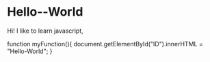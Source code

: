 # Hello--World
Hi!
I like to learn javascript,

function myFunction(){
document.getElementById("ID").innerHTML = "Hello-World";
}
